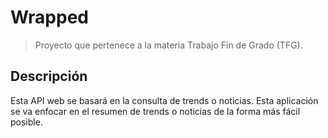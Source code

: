 # Wrapped

> Proyecto que pertenece a la materia Trabajo Fin de Grado (TFG).

## Descripción

Esta API web se basará en la consulta de trends o noticias. Esta aplicación se va enfocar en el resumen de trends o noticias de la forma más fácil posible. 

